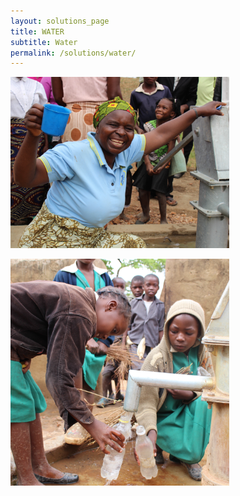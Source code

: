```yaml
---
layout: solutions_page
title: WATER
subtitle: Water
permalink: /solutions/water/
---
```


<a href="{{ site.baseurl }}/solutions/"><img class="imgcentered" width=350px src="/assets/img/borehole1.jpg" alt="Seedwater"></a>

<a href="{{ site.baseurl }}/solutions/"><img class="imgcentered" width=350px src="/assets/img/kids_pump.jpg" alt="Seedwater"></a>
